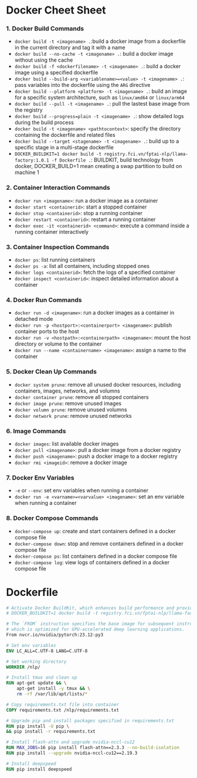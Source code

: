 # Docker Cheet Sheet
### 1. Docker Build Commands
- `docker build -t <imagename> .`:build a docker image from a dockerfile in the current directory and tag it with a name
- `docker build --no-cache -t <imagename> .`: build a docker image without using the cache
- `docker build -f <dockerfilename> -t <imagename> .`: build a docker image using a specified dockerfile
- `docker build --build-arg <variablename>=<value> -t <imagename> .`: pass variables into the dockerfile using the `ARG` directive
- `docker build --platform <platform> -t <imagename> .`: build an image for a specific system architecture, such as `linux/amd64` or `linux/arm64`
- `docker build --pull -t <imagename> .`: pull the lastest base image from the registry
- `docker build --progress=plain -t <imagename> .`: show detailed logs during the build process
- `docker build -t <imagename> <pathtocontext>`: specify the directory containing the dockerfile and related files
- `docker build --target <stagename> -t <imagename> .`: build up to a specific stage in a multi-stage dockerfile
- `DOCKER_BUILDKIT=1 docker build -t registry.fci.vn/fptai-nlp/llama-factory:1.0.1 -f Dockerfile .`: BUILDKIT, build technology from docker, DOCKER_BUILD=1 mean creating a swap partition to build on machine 1
### 2. Container Interaction Commands
- `docker run <imagename>`: run a docker image as a container
- `docker start <containerid>`: start a stopped container
- `docker stop <containerid>`: stop a running container
- `docker restart <containerid>`: restart a running container
- `docker exec -it <containerid> <command>`: execute a command inside a running container interactively
### 3. Container Inspection Commands
- `docker ps`: list running containers
- `docker ps -a`: list all containers, including stopped ones
- `docker logs <containerid>`: fetch the logs of a specified container
- `docker inspect <containerid>`: inspect detailed information about a container
### 4. Docker Run Commands
- `docker run -d <imagename>`: run a docker images as a container in detached mode
- `docker run -p <hostport>:<containerport> <imagename>`: publish container ports to the host
- `docker run -v <hostpath>:<containerpath> <imagename>`: mount the host directory or volume to the container
- `docker run --name <containername> <imagename>`: assign a name to the container
### 5. Docker Clean Up Commands
- `docker system prune`: remove all unused docker resources, including containers, images, networks, and volumns
- `docker container prune`: remove all stopped containers
- `docker image prune`: remove unused images
- `docker volumn prune`: remove unused volumns
- `docker network prune`: remove unused networks
### 6. Image Commands
- `docker images`: list available docker images
- `docker pull <imagename>`: pull a docker image from a docker registry
- `docker push <imagename>`: push a docker image to a docker registry
- `docker rmi <imageid>`: remove a docker image
### 7. Docker Env Variables
- `-e` or `--env`: set env variables when running a container
- `docker run -e <varname>=<varvalue> <imagename>`: set an env variable when running a container
### 8. Docker Compose Commands
- `docker-compose up`: create and start containers defined in a docker compose file
- `docker-compose down`: stop and remove containers defined in a docker compose file
- `docker-compose ps`: list containers defined in a docker compose file
- `docker-compose log`: view logs of containers defined in a docker compose file

# Dockerfile
```dockerfile
# Activate Docker BuildKit, which enhances build performance and provides advanced features
# DOCKER_BUILDKIT=1 docker build -t registry.fci.vn/fptai-nlp/llama-factory:1.0.1 -f Dockerfile .

# The `FROM` instruction specifies the base image for subsequent instructions. This Dockerfile uses NVIDIA's PyTorch image from the NVIDIA NGC (NVIDIA GPU Cloud) registry,
# which is optimized for GPU-accelerated deep learning applications.
From nvcr.io/nvidia/pytorch:23.12-py3

# Set env variables
ENV LC_ALL=C.UTF-8 LANG=C.UTF-8

# Set working directory
WORKDIR /nlp/

# Install tmux and clean up
RUN apt-get update && \
    apt-get install -y tmux && \
    rm -rf /var/lib/apt/lists/*

# Copy requirements.txt file into container
COPY requirements.txt /nlp/requirements.txt

# Upgrade pip and install packages specified in requirements.txt
RUN pip install -U pip \
&& pip install -r requirements.txt

# Install flash-attn and upgrade nvidia-nccl-cu12
RUN MAX_JOBS=16 pip install flash-attn==2.3.3 --no-build-isolation
RUN pip install --upgrade nvidia-nccl-cu12==2.19.3

# Install deepspeed
RUN pip install deepspeed
```
